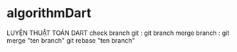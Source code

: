 # algorithmDart
LUYỆN THUẬT TOÁN DART
check branch git : git branch
merge branch : git merge "ten branch"
                git rebase "ten branch"
                